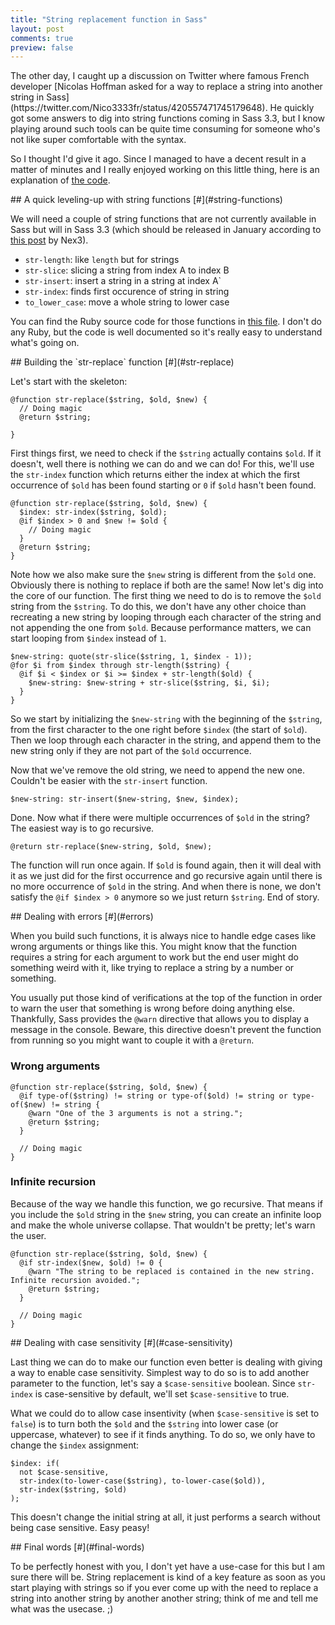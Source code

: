 ```yaml
---
title: "String replacement function in Sass"
layout: post
comments: true
preview: false
---
```

<section>
The other day, I caught up a discussion on Twitter where famous French developer [Nicolas Hoffman asked for a way to replace a string into another string in Sass](https://twitter.com/Nico3333fr/status/420557471745179648). He quickly got some answers to dig into string functions coming in Sass 3.3, but I know playing around such tools can be quite time consuming for someone who's not like super comfortable with the syntax.

So I thought I'd give it ago. Since I managed to have a decent result in a matter of minutes and I really enjoyed working on this little thing, here is an explanation of [the code](http://sassmeister.com/gist/8300738).
</section>
<section id="string-functions">
## A quick leveling-up with string functions [#](#string-functions)

We will need a couple of string functions that are not currently available in Sass but will in Sass 3.3 (which should be released in January according to [this post](https://gist.github.com/nex3/8050187) by Nex3).

* `str-length`: like `length` but for strings
* `str-slice`: slicing a string from index A to index B
* `str-insert`: insert a string in a string at index A`
* `str-index`: finds first occurence of string in string
* `to_lower_case`: move a whole string to lower case

You can find the Ruby source code for those functions in [this file](https://github.com/chriseppstein/sass/blob/string_functions/lib/sass/script/functions.rb). I don't do any Ruby, but the code is well documented so it's really easy to understand what's going on.
</section>
<section id="str-replace">
## Building the `str-replace` function [#](#str-replace)

Let's start with the skeleton:

<pre class="language-scss"><code>@function str-replace($string, $old, $new) {
  // Doing magic
  @return $string;
  
}</code></pre>

First things first, we need to check if the `$string` actually contains `$old`. If it doesn't, well there is nothing we can do and we can do! For this, we'll use the `str-index` function which returns either the index at which the first occurrence of `$old` has been found starting or `0` if `$old` hasn't been found.

<pre class="language-scss"><code>@function str-replace($string, $old, $new) {
  $index: str-index($string, $old);
  @if $index > 0 and $new != $old {
    // Doing magic
  }
  @return $string;
}</code></pre>

Note how we also make sure the `$new` string is different from the `$old` one. Obviously there is nothing to replace if both are the same! 
Now let's dig into the core of our function. The first thing we need to do is to remove the `$old` string from the `$string`. To do this, we don't have any other choice than recreating a new string by looping through each character of the string and not appending the one from `$old`. Because performance matters, we can start looping from `$index` instead of `1`.

<pre class="language-scss"><code>$new-string: quote(str-slice($string, 1, $index - 1));
@for $i from $index through str-length($string) {
  @if $i < $index or $i >= $index + str-length($old) {
    $new-string: $new-string + str-slice($string, $i, $i);
  }
}</code></pre>

So we start by initializing the `$new-string` with the beginning of the `$string`, from the first character to the one right before `$index` (the start of `$old`). Then we loop through each character in the string, and append them to the new string only if they are not part of the `$old` occurrence.

Now that we've remove the old string, we need to append the new one. Couldn't be easier with the `str-insert` function. 

<pre class="language-scss"><code>$new-string: str-insert($new-string, $new, $index);</code></pre>

Done. Now what if there were multiple occurrences of `$old` in the string? The easiest way is to go recursive.

<pre class="language-scss"><code>@return str-replace($new-string, $old, $new);</code></pre>

The function will run once again. If `$old` is found again, then it will deal with it as we just did for the first occurrence and go recursive again until there is no more occurrence of `$old` in the string. And when there is none, we don't satisfy the `@if $index > 0` anymore so we just return `$string`. End of story.
</section>
<section id="errors">
## Dealing with errors [#](#errors)

When you build such functions, it is always nice to handle edge cases like wrong arguments or things like this. You might know that the function requires a string for each argument to work but the end user might do something weird with it, like trying to replace a string by a number or something.

You usually put those kind of verifications at the top of the function in order to warn the user that something is wrong before doing anything else. Thankfully, Sass provides the `@warn` directive that allows you to display a message in the console. Beware, this directive doesn't prevent the function from running so you might want to couple it with a `@return`.

### Wrong arguments

<pre class="language-scss"><code>@function str-replace($string, $old, $new) {
  @if type-of($string) != string or type-of($old) != string or type-of($new) != string {
    @warn "One of the 3 arguments is not a string.";
    @return $string;
  }
  
  // Doing magic
}</code></pre>

### Infinite recursion

Because of the way we handle this function, we go recursive. That means if you include the `$old` string in the `$new` string, you can create an infinite loop and make the whole universe collapse. That wouldn't be pretty; let's warn the user.

<pre class="language-scss"><code>@function str-replace($string, $old, $new) {
  @if str-index($new, $old) != 0 {
    @warn "The string to be replaced is contained in the new string. Infinite recursion avoided.";
    @return $string;
  }
  
  // Doing magic
}</code></pre>
</section>
<section id="case-sensitivity">
## Dealing with case sensitivity [#](#case-sensitivity)

Last thing we can do to make our function even better is dealing with giving a way to enable case sensitivity. Simplest way to do so is to add another parameter to the function, let's say a `$case-sensitive` boolean. Since `str-index` is case-sensitive by default, we'll set `$case-sensitive` to true.

What we could do to allow case insentivity (when `$case-sensitive` is set to `false`) is to turn both the `$old` and the `$string` into lower case (or uppercase, whatever) to see if it finds anything. To do so, we only have to change the `$index` assignment:

<pre class="language-scss"><code>$index: if(
  not $case-sensitive, 
  str-index(to-lower-case($string), to-lower-case($old)),  
  str-index($string, $old)
);</code></pre>

This doesn't change the initial string at all, it just performs a search without being case sensitive. Easy peasy!
</section>
<section id="final-words">
## Final words [#](#final-words)

To be perfectly honest with you, I don't yet have a use-case for this but I am sure there will be. String replacement is kind of a key feature as soon as you start playing with strings so if you ever come up with the need to replace a string into another string by another another string; think of me and tell me what was the usecase. ;)
</section>
